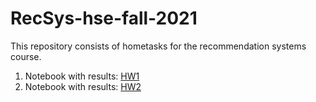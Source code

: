 # RecSys-hse-fall-2021
This repository consists of hometasks for the recommendation systems course.

1. Notebook with results: [HW1](src/hw1/task.ipynb)
2. Notebook with results: [HW2](src/hw2/task.ipynb)
